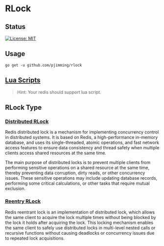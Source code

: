# RLock

## Status
[![License: MIT](https://img.shields.io/badge/License-MIT-yellow.svg)](https://opensource.org/licenses/MIT)

## Usage
```shell
go get -u github.com/pjimming/rlock
```

## [Lua Scripts](./lua.md)
> Hint: Your redis should support lua script.

## RLock Type
### [Distributed RLock](./rlock_distributed.go)
Redis distributed lock is a mechanism for implementing concurrency control in distributed systems. It is based on Redis, a high-performance in-memory database, and uses its single-threaded, atomic operations, and fast network access features to ensure data consistency and thread safety when multiple clients access shared resources at the same time.

The main purpose of distributed locks is to prevent multiple clients from performing sensitive operations on a shared resource at the same time, thereby preventing data corruption, dirty reads, or other concurrency issues. These sensitive operations may include updating database records, performing some critical calculations, or other tasks that require mutual exclusion.

### [Reentry RLock](./rlock_reentry.go)
Redis reentrant lock is an implementation of distributed lock, which allows the same client to acquire the lock multiple times without being blocked by the lock it holds after acquiring the lock. This locking mechanism enables the same client to safely use distributed locks in multi-level nested calls or recursive functions without causing deadlocks or concurrency issues due to repeated lock acquisitions.
